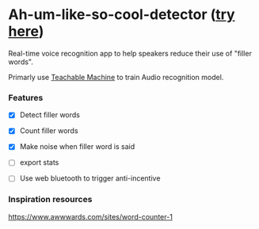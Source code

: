 # Ah-um-like-so-cool-detector ([try here](https://zackakil.github.io/Ah-um-like-so-cool-detector/))
Real-time voice recognition app to help speakers reduce their use of "filler words".

Primarly use [Teachable Machine](https://teachablemachine.withgoogle.com/) to train Audio recognition model. 

### Features
- [x] Detect filler words
- [x] Count filler words
- [x] Make noise when filler word is said
- [ ] export stats

- [ ] Use web bluetooth to trigger anti-incentive

### Inspiration resources
https://www.awwwards.com/sites/word-counter-1
